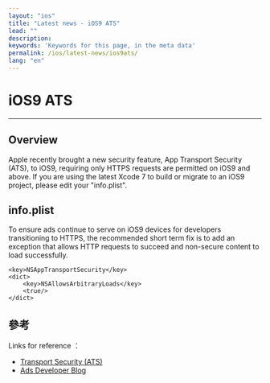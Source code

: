 ```yaml
---
layout: "ios"
title: "Latest news - iOS9 ATS"
lead: ""
description: 
keywords: 'Keywords for this page, in the meta data'
permalink: /ios/latest-news/ios9ats/
lang: "en"
---
```

# iOS9 ATS
---
## Overview
Apple recently brought a new security feature, App Transport Security (ATS), to iOS9, requiring only HTTPS requests are permitted on iOS9 and above. If you are using the latest Xcode 7 to build or migrate to an iOS9 project, please edit your "info.plist".


## info.plist
To ensure ads continue to serve on iOS9 devices for developers transitioning to HTTPS, the recommended short term fix is to add an exception that allows HTTP requests to succeed and non-secure content to load successfully.

    <key>NSAppTransportSecurity</key>
    <dict>
        <key>NSAllowsArbitraryLoads</key>
        <true/>
    </dict>


## 參考
Links for reference ：

- [Transport Security (ATS)]
- [Ads Developer Blog]


[Transport Security (ATS)]: https://developer.apple.com/library/prerelease/ios/technotes/App-Transport-Security-Technote/|App
[Ads Developer Blog]: http://googleadsdeveloper.blogspot.tw/2015/08/handling-app-transport-security-in-ios-9.html|Google
